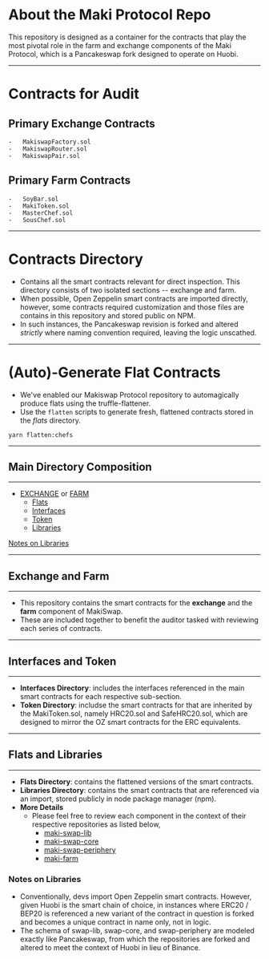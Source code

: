 # About the Maki Protocol Repo
This repository is designed as a container for the contracts that play the most pivotal role in the farm and exchange components of the Maki Protocol, which is a Pancakeswap fork designed to operate on Huobi.
___
# Contracts for Audit
## Primary Exchange Contracts
    -   MakiswapFactory.sol
    -   MakiswapRouter.sol
    -   MakiswapPair.sol

## Primary Farm Contracts
    -   SoyBar.sol
    -   MakiToken.sol
    -   MasterChef.sol
    -   SousChef.sol
___
# Contracts Directory
-   Contains all the smart contracts relevant for direct inspection. This directory consists of two isolated sections -- exchange and farm. 
-   When possible, Open Zeppelin smart contracts are imported directly, however, some contracts required customization and those files are contains in this repository and stored public on NPM. 
-   In such instances, the Pancakeswap revision is forked and altered *strictly* where naming convention required, leaving the logic unscathed.

___
# (Auto)-Generate Flat Contracts
- We've enabled our Makiswap Protocol repository to automagically produce flats using the truffle-flattener.
- Use the `flatten` scripts to generate fresh, flattened contracts stored in the *flats* directory. 

```
yarn flatten:chefs 
```
___
## Main Directory Composition
___
-   [EXCHANGE](#exchange-and-farm) or [FARM](#exchange-and-farm)
    -   [Flats](#flats-and-libraries)
    -   [Interfaces](#interfaces-and-token)
    -   [Token](#interfaces-and-token)
    -   [Libraries](#flats-and-libraries)


[Notes on Libraries](#notes-on-libraries)

___
## Exchange and Farm
___
- This repository contains the smart contracts for the **exchange** and the **farm** component of MakiSwap. 
- These are included together to benefit the auditor tasked with reviewing each series of contracts.
___
## Interfaces and Token
___

- **Interfaces Directory**: includes the interfaces referenced in the main smart contracts for each respective sub-section.
- **Token Directory**: includse the smart contracts for that are inherited by the MakiToken.sol, namely HRC20.sol and SafeHRC20.sol, which are designed to mirror the OZ smart contracts for the ERC equivalents.
___
## Flats and Libraries
___
- **Flats Directory**: contains the flattened versions of the smart contracts.
- **Libraries Directory**: contains the smart contracts that are referenced via an import, stored publicly in node package manager (npm).
- **More Details** 
    -   Please feel free to review each component in the context of their respective repositories as listed below,
        -   [maki-swap-lib](https://github.com/makiswap-protocol/maki-swap-lib)
        -   [maki-swap-core](https://github.com/makiswap-protocol/maki-swap-core)
        -   [maki-swap-periphery](https://github.com/makiswap-protocol/maki-swap-periphery)
        -   [maki-farm](https://github.com/makiswap-protocol/maki-farm)

### Notes on Libraries
- Conventionally, devs import Open Zeppelin smart contracts. However, given Huobi is the smart chain of choice, in instances where ERC20 / BEP20 is referenced a new variant of the contract in question is forked and becomes a unique contract in name only, not in logic.
- The schema of swap-lib, swap-core, and swap-periphery are modeled exactly like Pancakeswap, from which the repositories are forked and altered to meet the context of Huobi in lieu of Binance.